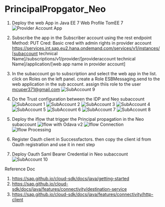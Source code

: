 # PrincipalPropgator_Neo
1) Deploy the web App in Java EE 7 Web Profile TomEE 7
![Provider Account App](https://user-images.githubusercontent.com/17820394/235899797-5fcc5362-5d04-4f7c-9e00-ccc90679f0c2.JPG)

2) Subscribe the app in the Subscriber account using the rest endpoint
Method: PUT
Cred: Basic cred with admin rights in provider account
https://services.int.sap.eu2.hana.ondemand.com/services/v1/instances/[subaccount technical Name]/subscriptions/v1/provider/[provideraccount technical Name]/application/[web app name in provider account]
3) In the subaccount go to subscription and select the web app in the list. click on Roles on the left panel. create a Role ESBMessaging.send to the web application in the sub account. assign thiis role to the user mcuper371@gmail.com
![SubAccount 9](https://user-images.githubusercontent.com/17820394/235899896-2b828b92-4711-4e22-98f0-8c5c2c901a3f.JPG)
4) Do the Trust configuration between the IDP and Neo subaccount
![SubAccount 1](https://user-images.githubusercontent.com/17820394/235900079-a32f80f1-ca7f-48e3-a3f3-31f253e548d0.JPG)
![SubAccount 2](https://user-images.githubusercontent.com/17820394/235900097-9b06f154-21bc-4cb3-8628-c91b04870f56.JPG)
![SubAccount 3](https://user-images.githubusercontent.com/17820394/235900115-72bb0914-0a96-4ec4-abe2-56ea852ecf8c.JPG)
![SubAccount 4](https://user-images.githubusercontent.com/17820394/235900123-386ab58a-dcca-4ec3-9b30-00d466a8350d.JPG)
![SubAccount 5](https://user-images.githubusercontent.com/17820394/235900133-01e2966c-fc27-4545-9fe0-52c7c2bb0b56.JPG)
![SubAccount 6](https://user-images.githubusercontent.com/17820394/235900145-0d1e975e-366d-4afe-9e4b-b73c0df88c5c.JPG)
![SubAccount 7](https://user-images.githubusercontent.com/17820394/235900157-081e9654-5153-4154-a6be-53b10da2df96.JPG)
![SubAccount 8](https://user-images.githubusercontent.com/17820394/235900165-6efc3a7e-7587-44cf-8377-30c78b420f57.JPG)
5) Deploy the iflow that trigger the Principal propagation in the Neo subaccount
![Iflow with Odava v2](https://user-images.githubusercontent.com/17820394/235901144-646346c9-8e4c-4a25-9213-7425dcb1c379.JPG)
![Iflow Connection](https://user-images.githubusercontent.com/17820394/235901159-7e5984a1-bad2-4672-bcb0-9f68911f0767.JPG)
![Iflow Processing](https://user-images.githubusercontent.com/17820394/235901171-e880acd0-f8fc-4b33-a3d7-9553d0825011.JPG)
6) Register Oauth client in Successfactors. then copy the client id from Oauth registration and use it in next step
6) Deploy Oauth Saml Bearer Credential in Neo subaccount
![SubAccount 10](https://user-images.githubusercontent.com/17820394/235901301-ab0f3e84-1365-4771-a985-8a1c05677e37.JPG)

Reference Doc

1) https://sap.github.io/cloud-sdk/docs/java/getting-started
2) https://sap.github.io/cloud-sdk/docs/java/features/connectivity/destination-service
3) https://sap.github.io/cloud-sdk/docs/java/features/connectivity/http-client
